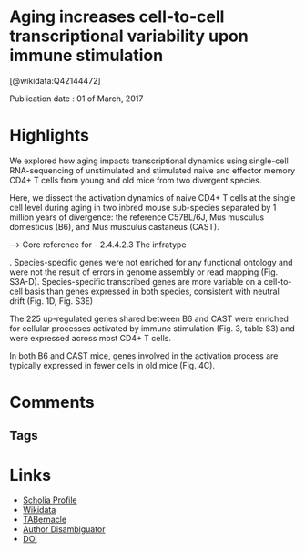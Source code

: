 
Aging increases cell-to-cell transcriptional variability upon immune stimulation
================================================================================
  
  [@wikidata:Q42144472]  
  
Publication date : 01 of March, 2017  

# Highlights
We explored how aging impacts transcriptional 
dynamics using single-cell RNA-sequencing of unstimulated and stimulated naive and effector 
memory CD4+ T cells from young and old mice from two divergent species.

Here, we dissect the activation dynamics of naive CD4+ T cells at the single cell level during 
aging in two inbred mouse sub-species separated by 1 million years of divergence: the 
reference C57BL/6J, Mus musculus domesticus (B6), and Mus musculus castaneus (CAST). 

--> Core reference for - 2.4.4.2.3 The infratype

. Species-specific genes were not enriched for any 
functional ontology and were not the result of errors in genome assembly or read mapping 
(Fig. S3A-D). Species-specific transcribed genes are more variable on a cell-to-cell basis 
than genes expressed in both species, consistent with neutral drift (Fig. 1D, Fig. S3E)

The 225 up-regulated genes shared between B6 and CAST were enriched for cellular processes activated by 
immune stimulation (Fig. 3, table S3) and were expressed across most CD4+ T cells.

 In both B6 and CAST mice, genes involved in the activation 
process are typically expressed in fewer cells in old mice (Fig. 4C).



# Comments

## Tags

# Links
  
 * [Scholia Profile](https://scholia.toolforge.org/work/Q42144472)  
 * [Wikidata](https://www.wikidata.org/wiki/Q42144472)  
 * [TABernacle](https://tabernacle.toolforge.org/?#/tab/manual/Q42144472/P921%3BP4510)  
 * [Author Disambiguator](https://author-disambiguator.toolforge.org/work_item_oauth.php?id=Q42144472&batch_id=&match=1&author_list_id=&doit=Get+author+links+for+work)  
 * [DOI](https://doi.org/10.1126/SCIENCE.AAH4115)  
